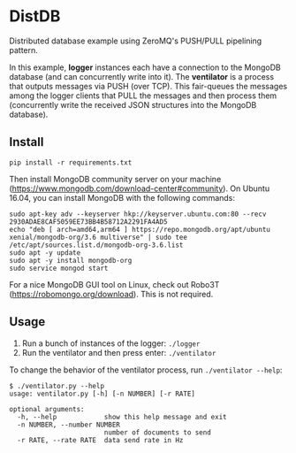 # DistDB

Distributed database example using ZeroMQ's PUSH/PULL pipelining pattern.

In this example, **logger** instances each have a connection to the MongoDB database (and can concurrently write into it). The **ventilator** is a process that outputs messages via PUSH (over TCP). This fair-queues the messages among the logger clients that PULL the messages and then process them (concurrently write the received JSON structures into the MongoDB database).


## Install

```shell
pip install -r requirements.txt
```

Then install MongoDB community server on your machine (https://www.mongodb.com/download-center#community). On Ubuntu 16.04, you can install MongoDB with the following commands:

```shell
sudo apt-key adv --keyserver hkp://keyserver.ubuntu.com:80 --recv 2930ADAE8CAF5059EE73BB4B58712A2291FA4AD5
echo "deb [ arch=amd64,arm64 ] https://repo.mongodb.org/apt/ubuntu xenial/mongodb-org/3.6 multiverse" | sudo tee /etc/apt/sources.list.d/mongodb-org-3.6.list
sudo apt -y update
sudo apt -y install mongodb-org
sudo service mongod start
```

For a nice MongoDB GUI tool on Linux, check out Robo3T (https://robomongo.org/download). This is not required.


## Usage

1. Run a bunch of instances of the logger: `./logger`
2. Run the ventilator and then press enter: `./ventilator`

To change the behavior of the ventilator process, run `./ventilator --help`:

```
$ ./ventilator.py --help
usage: ventilator.py [-h] [-n NUMBER] [-r RATE]

optional arguments:
  -h, --help            show this help message and exit
  -n NUMBER, --number NUMBER
                        number of documents to send
  -r RATE, --rate RATE  data send rate in Hz
```